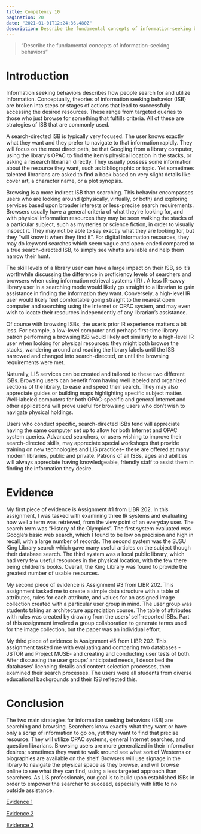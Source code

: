 ```yaml
---
title: Competency 10
pagination: 20
date: "2021-01-01T12:24:36.480Z"
description: Describe the fundamental concepts of information-seeking behaviors
---
```


> “Describe the fundamental concepts of information-seeking behaviors”



# Introduction



Information seeking behaviors describes how people search for and utilize information. Conceptually, theories of information seeking behavior (ISB) are broken into steps or stages of actions that lead to successfully accessing the desired resources. These range from targeted queries to those who just browse for something that fulfills criteria. All of these are strategies of ISB that are commonly used.



A search-directed ISB is typically very focused. The user knows exactly what they want and they prefer to navigate to that information rapidly. They will focus on the most direct path, be that Googling from a library computer, using the library’s OPAC to find the item’s physical location in the stacks, or asking a research librarian directly. They usually possess some information about the resource they want, such as bibliographic or topic. Yet sometimes talented librarians are asked to find a book based on very slight details like cover art, a character name, or a plot synopsis.



Browsing is a more indirect ISB than searching. This behavior encompasses users who are looking around (physically, virtually, or both) and exploring services based upon broader interests or less-precise search requirements. Browsers usually have a general criteria of what they’re looking for, and with physical information resources they may be seen walking the stacks of a particular subject, such as mysteries or science fiction, in order to visually inspect it. They may not be able to say exactly what they are looking for, but they “will know it when they find it”. For digital information resources, they may do keyword searches which seem vague and open-ended compared to a true search-directed ISB, to simply see what’s available and help them narrow their hunt.



The skill levels of a library user can have a large impact on their ISB, so it’s worthwhile discussing the difference in proficiency levels of searchers and browsers when using information retrieval systems (IR) . A less IR-savvy library user in a searching mode would likely go straight to a librarian to gain assistance in finding the information they want. Conversely, a high-level IR user would likely feel comfortable going straight to the nearest open computer and searching using the Internet or OPAC system, and may even wish to locate their resources independently of any librarian’s assistance.



Of course with browsing ISBs, the user’s prior IR experience matters a bit less. For example, a low-level computer and perhaps first-time library patron performing a browsing ISB would likely act similarly to a high-level IR user when looking for physical resources: they might both browse the stacks, wandering around and reading the library labels until the ISB narrowed and changed into search-directed, or until the browsing requirements were met.



Naturally, LIS services can be created and tailored to these two different ISBs. Browsing users can benefit from having well labeled and organized sections of the library, to ease and speed their search. They may also appreciate guides or building maps highlighting specific subject matter. Well-labeled computers for both OPAC-specific and general Internet and other applications will prove useful for browsing users who don’t wish to navigate physical holdings.



Users who conduct specific, search-directed ISBs tend will appreciate having the same computer set up to allow for both Internet and OPAC system queries. Advanced searchers, or users wishing to improve their search-directed skills, may appreciate special workshops that provide training on new technologies and LIS practices– these are offered at many modern libraries, public and private. Patrons of all ISBs, ages and abilities will always appreciate having knowledgeable, friendly staff to assist them in finding the information they desire.



# Evidence



My first piece of evidence is Assignment #1 from LIBR 202. In this assignment, I was tasked with examining three IR systems and evaluating how well a term was retrieved, from the view point of an everyday user. The search term was “History of the Olympics”. The first system evaluated was Google’s basic web search, which I found to be low on precision and high in recall, with a large number of records. The second system was the SJSU King Library search which gave many useful articles on the subject though their database search. The third system was a local public library, which had very few useful resources in the physical location, with the few there being children’s books. Overall, the King Library was found to provide the greatest number of usable resources.



My second piece of evidence is Assignment #3 from LIBR 202. This assignment tasked me to create a simple data structure with a table of attributes, rules for each attribute, and values for an assigned image collection created with a particular user group in mind. The user group was students taking an architecture appreciation course. The table of attributes with rules was created by drawing from the users’ self-reported ISBs. Part of this assignment involved a group collaboration to generate terms used for the image collection, but the paper was an individual effort.



My third piece of evidence is Assignment #5 from LIBR 202. This assignment tasked me with evaluating and comparing two databases -JSTOR and Project MUSE- and creating and conducting user tests of both. After discussing the user groups’ anticipated needs, I described the databases’ licencing details and content selection processes, then examined their search processes. The users were all students from diverse educational backgrounds and their ISB reflected this.



# Conclusion



The two main strategies for information seeking behaviors (ISB) are searching and browsing. Searchers know exactly what they want or have only a scrap of information to go on, yet they want to find that precise resource. They will utilize OPAC systems, general Internet searches, and question librarians. Browsing users are more generalized in their information desires; sometimes they want to walk around see what sort of Westerns or biographies are available on the shelf. Browsers will use signage in the library to navigate the physical space as they browse, and will browse online to see what they can find, using a less targeted approach than searchers. As LIS professionals, our goal is to build upon established ISBs in order to empower the searcher to succeed, especially with little to no outside assistance.


[Evidence 1](202.Assign1.doc.pdf)

[Evidence 2](202.Assign3.doc.pdf)

[Evidence 3](202.Assign5.docx.pdf)
